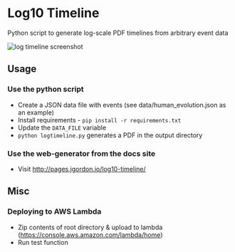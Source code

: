 # Log10 Timeline

Python script to generate log-scale PDF timelines from arbitrary event data

![log timeline screenshot](https://github.com/onejgordon/log10-timeline/blob/master/static/screenshot.png)

## Usage

### Use the python script

* Create a JSON data file with events (see data/human_evolution.json as an example)
* Install requirements - `pip install -r requirements.txt`
* Update the `DATA_FILE` variable
* `python logtimeline.py` generates a PDF in the output directory

### Use the web-generator from the docs site

* Visit http://pages.jgordon.io/log10-timeline/

## Misc

### Deploying to AWS Lambda

* Zip contents of root directory & upload to lambda (https://console.aws.amazon.com/lambda/home)
* Run test function